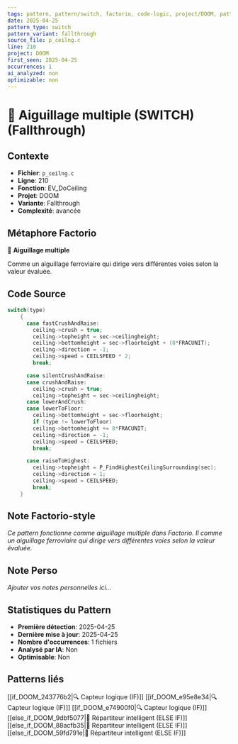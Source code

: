```yaml
---
tags: pattern, pattern/switch, factorio, code-logic, project/DOOM, pattern/variant/fallthrough
date: 2025-04-25
pattern_type: switch
pattern_variant: fallthrough
source_file: p_ceilng.c
line: 210
project: DOOM
first_seen: 2025-04-25
occurrences: 1
ai_analyzed: non
optimizable: non
---
```


# 🔀 Aiguillage multiple (SWITCH) (Fallthrough)

## Contexte
- **Fichier**: `p_ceilng.c`
- **Ligne**: 210
- **Fonction**: EV_DoCeiling
- **Projet**: DOOM
- **Variante**: Fallthrough
- **Complexité**: avancée

## Métaphore Factorio
🔀 **Aiguillage multiple**

Comme un aiguillage ferroviaire qui dirige vers différentes voies selon la valeur évaluée.

## Code Source
```c
switch(type)
	{
	  case fastCrushAndRaise:
	    ceiling->crush = true;
	    ceiling->topheight = sec->ceilingheight;
	    ceiling->bottomheight = sec->floorheight + (8*FRACUNIT);
	    ceiling->direction = -1;
	    ceiling->speed = CEILSPEED * 2;
	    break;

	  case silentCrushAndRaise:
	  case crushAndRaise:
	    ceiling->crush = true;
	    ceiling->topheight = sec->ceilingheight;
	  case lowerAndCrush:
	  case lowerToFloor:
	    ceiling->bottomheight = sec->floorheight;
	    if (type != lowerToFloor)
		ceiling->bottomheight += 8*FRACUNIT;
	    ceiling->direction = -1;
	    ceiling->speed = CEILSPEED;
	    break;

	  case raiseToHighest:
	    ceiling->topheight = P_FindHighestCeilingSurrounding(sec);
	    ceiling->direction = 1;
	    ceiling->speed = CEILSPEED;
	    break;
	}
```

## Note Factorio-style
*Ce pattern fonctionne comme aiguillage multiple dans Factorio. Il comme un aiguillage ferroviaire qui dirige vers différentes voies selon la valeur évaluée.*

## Note Perso
*Ajouter vos notes personnelles ici...*

## Statistiques du Pattern
- **Première détection**: 2025-04-25
- **Dernière mise à jour**: 2025-04-25
- **Nombre d'occurrences**: 1 fichiers
- **Analysé par IA**: Non
- **Optimisable**: Non

## Patterns liés
[[if_DOOM_243776b2|🔍 Capteur logique (IF)]]
[[if_DOOM_e95e8e34|🔍 Capteur logique (IF)]]
[[if_DOOM_e74900f0|🔍 Capteur logique (IF)]]
[[else_if_DOOM_9dbf5077|🔄 Répartiteur intelligent (ELSE IF)]]
[[else_if_DOOM_88acfb35|🔄 Répartiteur intelligent (ELSE IF)]]
[[else_if_DOOM_59fd791e|🔄 Répartiteur intelligent (ELSE IF)]]
